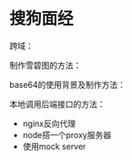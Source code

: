 搜狗面经
====
跨域：

制作雪碧图的方法：

base64的使用背景及制作方法：

本地调用后端接口的方法：
* nginx反向代理
* node搭一个proxy服务器
* 使用mock server



